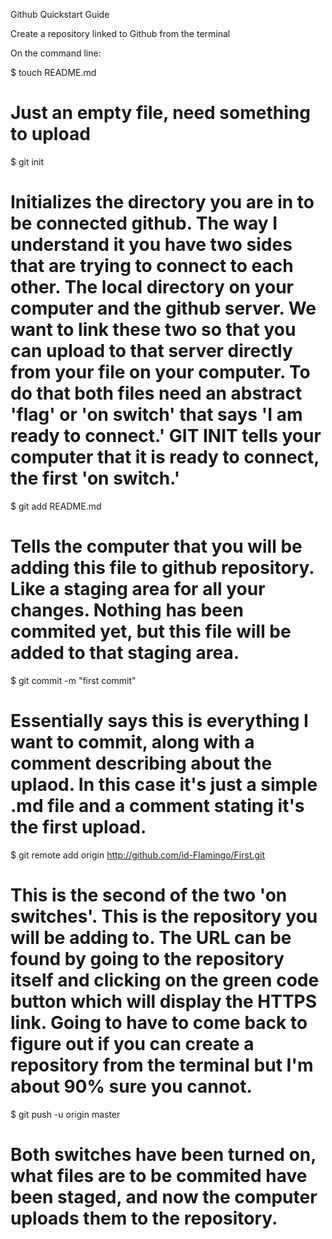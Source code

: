 Github Quickstart Guide

Create a repository linked to Github from the terminal

On the command line:

$ touch README.md 
# Just an empty file, need something to upload #

$ git init
# Initializes the directory you are in to be connected github. The way I understand it you have two sides that are trying to connect to each other. The local directory on your computer and the github server. We want to link these two so that you can upload to that server directly from your file on your computer. To do that both files need an abstract 'flag' or 'on switch' that says 'I am ready to connect.' GIT INIT tells your computer that it is ready to connect, the first 'on switch.'

$ git add README.md
# Tells the computer that you will be adding this file to github repository. Like a staging area for all your changes. Nothing has been commited yet, but this file will be added to that staging area.

$ git commit -m "first commit" 
# Essentially says this is everything I want to commit, along with a comment describing about the uplaod. In this case it's just a simple .md file and a comment stating it's the first upload. 

$ git remote add origin http://github.com/id-Flamingo/First.git
# This is the second of the two 'on switches'. This is the repository you will be adding to. The URL can be found by going to the repository itself and clicking on the green code button which will display the HTTPS link. Going to have to come back to figure out if you can create a repository from the terminal but I'm about 90% sure you cannot.

$ git push -u origin master
# Both switches have been turned on, what files are to be commited have been staged, and now the computer uploads them to the repository.